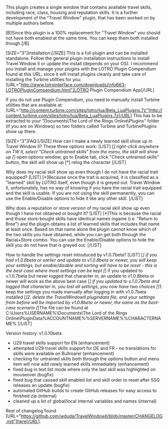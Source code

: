 This plugin creates a single window that contains available travel skills, including race, class, housing and reputation skills. It is a further development of the "Travel Window" plugin, that has been worked on by multiple authors before.

[B]Since this plugin is a 100% replacement for "Travel Window" you should not have both enabled at the same time. You can keep them both installed though.[/B]

[SIZE="3"]Installation:[/SIZE]
This is a full plugin and can be installed standalone. Follow the general plugin installation instructions to install Travel Window II or update the install (depends on your OS).
I recommend you install and manage your plugins with the LOTRO Plugin Compendium found at this URL, since it will install plugins cleanly and take care of installing the Turbine utilities for you: [URL="http://www.lotrointerface.com/downloads/info663-LOTROPluginCompendium.html"]LOTRO Plugin Compendium App[/URL]

If you do not use Plugin Compendium, you need to manually install Turbine utilities that are available at:
[URL="http://content.turbine.com/sites/lotro/lua/Beta_LuaPlugins.7z"]http://content.turbine.com/sites/lotro/lua/Beta_LuaPlugins.7z[/URL]
This has to be extracted to your "Documents\The Lord of the Rings Online\Plugins" folder (if you are on Windows) so two folders called Turbine and TurbinePlugins show up there.

[SIZE="3"]FAQ:[/SIZE]
How can I make a newly learned skill show up in Travel Window II?
These three options work:
[LIST]
[*] right-click anywhere on TW II, select "Check untrained skills" from the menu, the skill will show up
[*] open options window, go to Enable tab, click "Check untrained skills" button, the skill will show up
[*] relog the character
[/LIST]

Why does my racial skill show up even though I do not have the racial trait equipped?
[LIST]
[*]Because once the trait is acquired, it is classified as a "learned" skill by LOTRO itself, even though it is greyed out. Travel Window II, unfortunately, has no way of knowing if you have the racial trait equipped and the skill is usable. If you are not using the skill permanently, you can use the Enable/Disable options to hide it like any other skill.
[/LIST]

Why does a reputation or store version of my racial skill show up even though I have not obtained or bought it?
[LIST]
[*]This is because the racial and those store-bought skills have identical names ingame (i.e. "Return to Bree") and the plugin obtains a list of learned skills that includes that name at least once. Based on that name alone the plugin cannot know which of the two skills you have obtained, while you can get both through the Racial+Store combo. You can use the Enable/Disable options to hide the skill you do not have that is greyed out.
[/LIST]

How to handle the settings reset introduced by v1.0.7beta?
[LIST]
[*] if you had v1.0.6beta or earlier and update to v1.0.8beta or newer, you will keep your settings, but enable/disable and sorting will have to be reset - this is the best case where most settings can be kept
[*] if you updated to v.1.0.7beta but never logged that character in, an update to v1.0.8beta or newer will work as the above best case
[*] if you updated to v.1.0.7beta and logged that character in, you lost all settings, you now have two choices
[*]1. keep the settings you made manually after logging in with v1.0.7beta installed
[*]2. delete the TravelWindowII.plugindata file, and your settings from before will be imported by v1.0.8beta or newer, the same as the best-case scenario
[*]The file can be found at C:\Users\%USERNAME%\Documents\The Lord of the Rings Online\PluginData\%ACCOUNTNAME%\%SERVERNAME%\%CHARACTERNAME%
[/LIST]

Version history:
v1.0.10beta
- U29 travel skills support for EN (enhancement)
- attempted U29 travel skills support for DE and FR - no translations for skills were available on Bullroarer (enhancement)
- checking for untrained skills both through the options button and menu item will now add newly learned skills immediately (enhancement)
- fixed bug in text list mode where only the last skill was highlighted on mouseover (bugfix)
- fixed bug that caused skill enabled list and skill order to reset after SSG releases an update (bugfix)
- automated GitHub builds to create GitHub releases for easy access to finished zip (internal)
- cleaned up a lot of global/local internal variables and names (internal)

Rest of changelog found [URL="https://github.com/wduda/TravelWindowII/blob/master/CHANGELOG.md"]here[/URL].